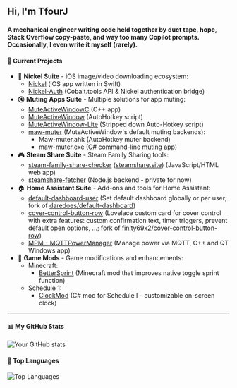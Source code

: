## Hi, I'm TfourJ 
#### A mechanical engineer writing code held together by duct tape, hope, Stack Overflow copy-paste, and way too many Copilot prompts. Occasionally, I even write it myself (rarely).

#### 🚧 Current Projects

- 📱 **Nickel Suite** - iOS image/video downloading ecosystem:
  - [Nickel](https://github.com/tfourj/Nickel) (iOS app written in Swift)
  - [Nickel-Auth](https://github.com/tfourj/Nickel-Auth) (Cobalt.tools API & Nickel authentication bridge)
- 🔇 **Muting Apps Suite** - Multiple solutions for app muting:
  - [MuteActiveWindowC](https://github.com/tfourj/MuteActiveWindowC) (C++ app)
  - [MuteActiveWindow](https://github.com/tfourj/MuteActiveWindow) (AutoHotkey script)
  - [MuteActiveWindow-Lite](https://github.com/tfourj/MuteActiveWindow-Lite) (Stripped down Auto-Hotkey script)
  - [maw-muter](https://github.com/tfourj/maw-muter) (MuteActiveWindow's default muting backends):
    - Maw-muter.ahk (AutoHotkey muter backend)
    - maw-muter.exe (C# command-line muting app)
- 🎮 **Steam Share Suite** - Steam Family Sharing tools:
  - [steam-family-share-checker](https://github.com/tfourj/steam-family-share-checker) ([steamshare.site](https://steamshare.site)) (JavaScript/HTML web app)
  - [steamshare-fetcher](https://github.com/tfourj/sf) (Node.js backend - private for now)
- 🏠 **Home Assistant Suite** - Add-ons and tools for Home Assistant:
  - [default-dashboard-user](https://github.com/tfourj/default-dashboard-user) (Set default dashboard globally or per user; fork of [daredoes/default-dashboard](https://github.com/daredoes/default-dashboard))
  - [cover-control-button-row](https://github.com/tfourj/cover-control-button-row) (Lovelace custom card for cover control with extra features: custom confirmation text, timer triggers, prevent default open options, ...; fork of [finity69x2/cover-control-button-row](https://github.com/finity69x2/cover-control-button-row))
  - [MPM - MQTTPowerManager](https://github.com/tfourj/MPM) (Manage power via MQTT, C++ and QT Windows app)
- 🎯 **Game Mods** - Game modifications and enhancements:
  - Minecraft:
    - [BetterSprint](https://github.com/tfourj/BeetterSprint) (Minecraft mod that improves native toggle sprint function)
  - Schedule 1:
    - [ClockMod](https://github.com/tfourj/ClockMod) (C# mod for Schedule I - customizable on-screen clock)
---

#### 📊 My GitHub Stats
![Your GitHub stats](https://github-readme-stats.vercel.app/api?username=tfourj&show_icons=true&theme=radical)

#### 🧠 Top Languages
![Top Languages](https://github-readme-stats.vercel.app/api/top-langs/?username=tfourj&layout=compact&theme=radical)
